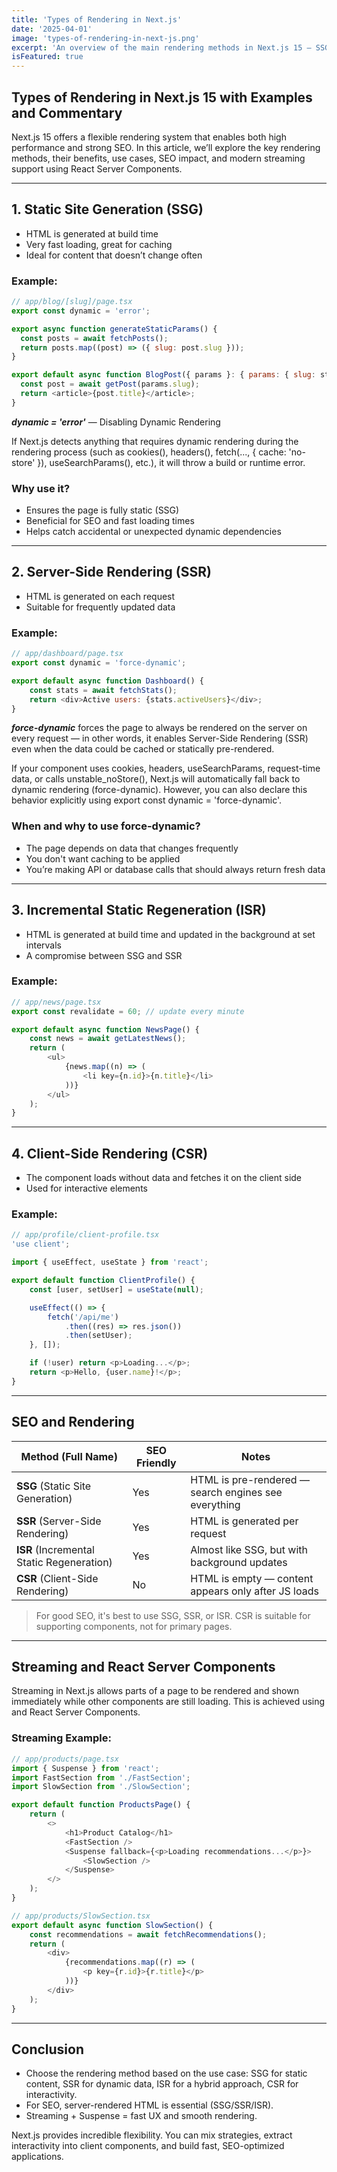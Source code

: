 ```yaml
---
title: 'Types of Rendering in Next.js'
date: '2025-04-01'
image: 'types-of-rendering-in-next-js.png'
excerpt: 'An overview of the main rendering methods in Next.js 15 — SSG, SSR, ISR, and CSR — with examples, their SEO impact, and streaming capabilities using React Server Components.'
isFeatured: true
---
```


## Types of Rendering in Next.js 15 with Examples and Commentary

Next.js 15 offers a flexible rendering system that enables both high performance and strong SEO. In this article, we’ll explore the key rendering methods, their benefits, use cases, SEO impact, and modern streaming support using React Server Components.

---

## 1. Static Site Generation (SSG)

- HTML is generated at build time
- Very fast loading, great for caching
- Ideal for content that doesn’t change often

### Example:

```js
// app/blog/[slug]/page.tsx
export const dynamic = 'error';

export async function generateStaticParams() {
  const posts = await fetchPosts();
  return posts.map((post) => ({ slug: post.slug }));
}

export default async function BlogPost({ params }: { params: { slug: string } }) {
  const post = await getPost(params.slug);
  return <article>{post.title}</article>;
}
```

***dynamic = 'error'*** — Disabling Dynamic Rendering

If Next.js detects anything that requires dynamic rendering during the rendering process (such as cookies(), headers(), fetch(..., { cache: 'no-store' }), useSearchParams(), etc.), it will throw a build or runtime error.

### Why use it?

* Ensures the page is fully static (SSG)
* Beneficial for SEO and fast loading times
* Helps catch accidental or unexpected dynamic dependencies

---

## 2. Server-Side Rendering (SSR)

- HTML is generated on each request
- Suitable for frequently updated data

### Example:

```js
// app/dashboard/page.tsx
export const dynamic = 'force-dynamic';

export default async function Dashboard() {
    const stats = await fetchStats();
    return <div>Active users: {stats.activeUsers}</div>;
}
```

***force-dynamic*** forces the page to always be rendered on the server on every request — in other words, it enables Server-Side Rendering (SSR) even when the data could be cached or statically pre-rendered.

If your component uses cookies, headers, useSearchParams, request-time data, or calls unstable_noStore(), Next.js will automatically fall back to dynamic rendering (force-dynamic). However, you can also declare this behavior explicitly using export const dynamic = 'force-dynamic'.

### When and why to use force-dynamic?

* The page depends on data that changes frequently
* You don't want caching to be applied
* You’re making API or database calls that should always return fresh data

---

## 3. Incremental Static Regeneration (ISR)

- HTML is generated at build time and updated in the background at set intervals
- A compromise between SSG and SSR

### Example:

```js
// app/news/page.tsx
export const revalidate = 60; // update every minute

export default async function NewsPage() {
    const news = await getLatestNews();
    return (
        <ul>
            {news.map((n) => (
                <li key={n.id}>{n.title}</li>
            ))}
        </ul>
    );
}
```

---

## 4. Client-Side Rendering (CSR)

- The component loads without data and fetches it on the client side
- Used for interactive elements

### Example:

```js
// app/profile/client-profile.tsx
'use client';

import { useEffect, useState } from 'react';

export default function ClientProfile() {
    const [user, setUser] = useState(null);

    useEffect(() => {
        fetch('/api/me')
            .then((res) => res.json())
            .then(setUser);
    }, []);

    if (!user) return <p>Loading...</p>;
    return <p>Hello, {user.name}!</p>;
}
```

---

## SEO and Rendering

| Method (Full Name)                        | SEO Friendly | Notes                                                |
| ----------------------------------------- | ------------ | ---------------------------------------------------- |
| **SSG** (Static Site Generation)          | Yes          | HTML is pre-rendered — search engines see everything |
| **SSR** (Server-Side Rendering)           | Yes          | HTML is generated per request                        |
| **ISR** (Incremental Static Regeneration) | Yes          | Almost like SSG, but with background updates         |
| **CSR** (Client-Side Rendering)           | No           | HTML is empty — content appears only after JS loads  |

> For good SEO, it's best to use SSG, SSR, or ISR. CSR is suitable for supporting components, not for primary pages.

---

## Streaming and React Server Components

Streaming in Next.js allows parts of a page to be rendered and shown immediately while other components are still loading. This is achieved using _<Suspense>_ and React Server Components.

### Streaming Example:

```js
// app/products/page.tsx
import { Suspense } from 'react';
import FastSection from './FastSection';
import SlowSection from './SlowSection';

export default function ProductsPage() {
    return (
        <>
            <h1>Product Catalog</h1>
            <FastSection />
            <Suspense fallback={<p>Loading recommendations...</p>}>
                <SlowSection />
            </Suspense>
        </>
    );
}
```

```js
// app/products/SlowSection.tsx
export default async function SlowSection() {
    const recommendations = await fetchRecommendations();
    return (
        <div>
            {recommendations.map((r) => (
                <p key={r.id}>{r.title}</p>
            ))}
        </div>
    );
}
```

---

## Conclusion

- Choose the rendering method based on the use case: SSG for static content, SSR for dynamic data, ISR for a hybrid approach, CSR for interactivity.
- For SEO, server-rendered HTML is essential (SSG/SSR/ISR).
- Streaming + Suspense = fast UX and smooth rendering.

Next.js provides incredible flexibility. You can mix strategies, extract interactivity into client components, and build fast, SEO-optimized applications.
